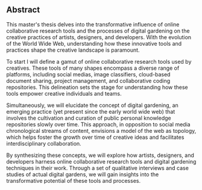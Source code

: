 ## Abstract


This master's thesis delves into the transformative influence of online collaborative research tools and the processes of digital gardening on the creative practices of artists, designers, and developers. With the evolution of the World Wide Web, understanding how these innovative tools and practices shape the creative landscape is paramount.

To start I will define a gamut of online collaborative research tools used by creatives. These tools of many shapes encompass a diverse range of platforms, including social medias, image classifiers, cloud-based document sharing, project management, and collaborative coding repositories. This delineation sets the stage for understanding how these tools empower creative individuals and teams. 

Simultaneously, we will elucidate the concept of digital gardening, an emerging practice (yet present since the early world wide web) that involves the cultivation and curation of public personal knowledge repositories slowly over time. This approach, in opposition to social media chronological streams of content, envisions a model of the web as topology, which helps foster the growth over time of creative ideas and facilitates interdisciplinary collaboration.

By synthesizing these concepts, we will explore how artists, designers, and developers harness online collaborative research tools and digital gardening techniques in their work. Through a set of qualitative interviews and case studies of actual digital gardens, we will gain insights into the transformative potential of these tools and processes.